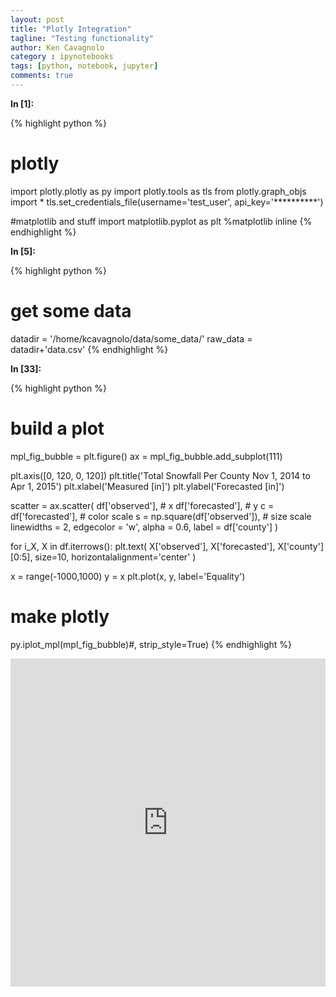 ```yaml
---
layout: post
title: "Plotly Integration"
tagline: "Testing functionality"
author: Ken Cavagnolo
category : ipynotebooks
tags: [python, notebook, jupyter]
comments: true
---
```


**In [1]:**

{% highlight python %}
# plotly
import plotly.plotly as py
import plotly.tools as tls
from plotly.graph_objs import *
tls.set_credentials_file(username='test_user', api_key='**********')

#matplotlib and stuff
import matplotlib.pyplot as plt
%matplotlib inline
{% endhighlight %}

**In [5]:**

{% highlight python %}
# get some data
datadir = '/home/kcavagnolo/data/some_data/'
raw_data = datadir+'data.csv'
{% endhighlight %}

**In [33]:**

{% highlight python %}
# build a plot
mpl_fig_bubble = plt.figure()
ax = mpl_fig_bubble.add_subplot(111)

plt.axis([0, 120, 0, 120])
plt.title('Total Snowfall Per County Nov 1, 2014 to Apr 1, 2015')
plt.xlabel('Measured [in]')
plt.ylabel('Forecasted [in]')

scatter = ax.scatter(
    df['observed'], # x
    df['forecasted'], # y
    c = df['forecasted'], # color scale
    s = np.square(df['observed']), # size scale
    linewidths = 2,
    edgecolor = 'w',
    alpha = 0.6,
    label = df['county']
)

for i_X, X in df.iterrows():
    plt.text(
        X['observed'],
        X['forecasted'],
        X['county'][0:5],
        size=10,
        horizontalalignment='center'
    )

x = range(-1000,1000)
y = x
plt.plot(x, y, label='Equality')
    
# make plotly
py.iplot_mpl(mpl_fig_bubble)#, strip_style=True)
{% endhighlight %}




<iframe id="igraph" scrolling="no" link="False" autosize="True" style="border:none;" seamless="seamless" src="https://plot.ly/~kcavagnolo/178.embed" height="525px" width="100%"></iframe>


